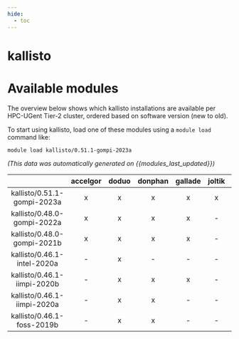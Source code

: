 ```yaml
---
hide:
  - toc
---
```


kallisto
========

# Available modules


The overview below shows which kallisto installations are available per HPC-UGent Tier-2 cluster, ordered based on software version (new to old).

To start using kallisto, load one of these modules using a `module load` command like:

```shell
module load kallisto/0.51.1-gompi-2023a
```

*(This data was automatically generated on {{modules_last_updated}})*  

| |accelgor|doduo|donphan|gallade|joltik|shinx|skitty|
| :---: | :---: | :---: | :---: | :---: | :---: | :---: | :---: |
|kallisto/0.51.1-gompi-2023a|x|x|x|x|x|x|x|
|kallisto/0.48.0-gompi-2022a|x|x|x|x|-|-|-|
|kallisto/0.48.0-gompi-2021b|x|x|x|x|-|-|-|
|kallisto/0.46.1-intel-2020a|-|x|-|-|-|-|-|
|kallisto/0.46.1-iimpi-2020b|-|x|x|x|-|-|-|
|kallisto/0.46.1-iimpi-2020a|-|x|x|-|-|-|-|
|kallisto/0.46.1-foss-2019b|-|x|x|-|-|-|-|
